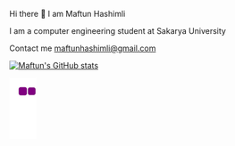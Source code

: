 Hi there 👋
I am Maftun Hashimli

I am a computer engineering student at Sakarya University

Contact me
maftunhashimli@gmail.com


[![Maftun's GitHub stats](https://github-readme-stats.vercel.app/api?username=MeftunH)](https://github.com/anuraghazra/github-readme-stats)

![snake gif](https://github.com/MeftunH/MeftunH/blob/output/github-contribution-grid-snake.gif)

